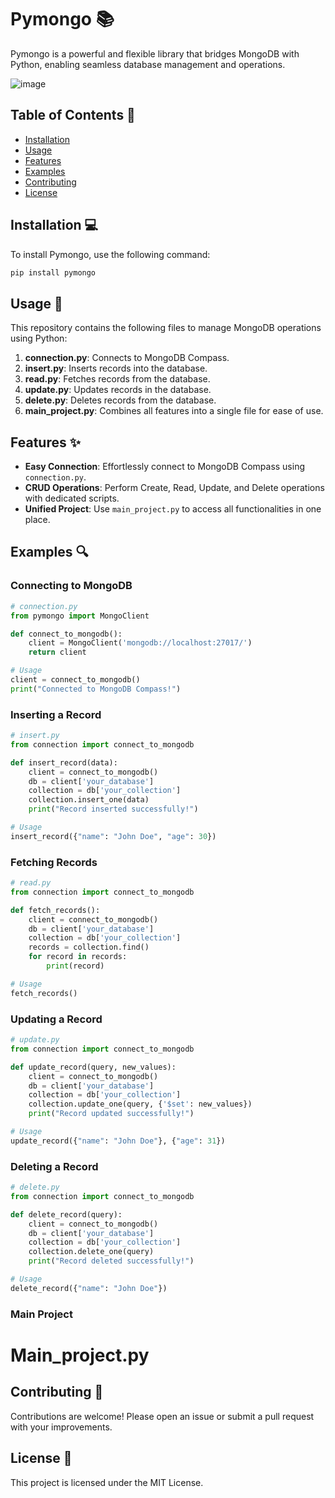 
# Pymongo 📚

Pymongo is a powerful and flexible library that bridges MongoDB with Python, enabling seamless database management and operations.

![image](https://github.com/SaiyamTuteja/Pymongo/assets/119167105/372f46ba-b44a-4ed8-bda5-bea7e86f9639)

## Table of Contents 📑

- [Installation](#installation)
- [Usage](#usage)
- [Features](#features)
- [Examples](#examples)
- [Contributing](#contributing)
- [License](#license)

## Installation 💻

To install Pymongo, use the following command:

```bash
pip install pymongo
```

## Usage 🚀

This repository contains the following files to manage MongoDB operations using Python:

1. **connection.py**: Connects to MongoDB Compass.
2. **insert.py**: Inserts records into the database.
3. **read.py**: Fetches records from the database.
4. **update.py**: Updates records in the database.
5. **delete.py**: Deletes records from the database.
6. **main_project.py**: Combines all features into a single file for ease of use.

## Features ✨

- **Easy Connection**: Effortlessly connect to MongoDB Compass using `connection.py`.
- **CRUD Operations**: Perform Create, Read, Update, and Delete operations with dedicated scripts.
- **Unified Project**: Use `main_project.py` to access all functionalities in one place.

## Examples 🔍

### Connecting to MongoDB

```python
# connection.py
from pymongo import MongoClient

def connect_to_mongodb():
    client = MongoClient('mongodb://localhost:27017/')
    return client

# Usage
client = connect_to_mongodb()
print("Connected to MongoDB Compass!")
```

### Inserting a Record

```python
# insert.py
from connection import connect_to_mongodb

def insert_record(data):
    client = connect_to_mongodb()
    db = client['your_database']
    collection = db['your_collection']
    collection.insert_one(data)
    print("Record inserted successfully!")

# Usage
insert_record({"name": "John Doe", "age": 30})
```

### Fetching Records

```python
# read.py
from connection import connect_to_mongodb

def fetch_records():
    client = connect_to_mongodb()
    db = client['your_database']
    collection = db['your_collection']
    records = collection.find()
    for record in records:
        print(record)

# Usage
fetch_records()
```

### Updating a Record

```python
# update.py
from connection import connect_to_mongodb

def update_record(query, new_values):
    client = connect_to_mongodb()
    db = client['your_database']
    collection = db['your_collection']
    collection.update_one(query, {'$set': new_values})
    print("Record updated successfully!")

# Usage
update_record({"name": "John Doe"}, {"age": 31})
```

### Deleting a Record

```python
# delete.py
from connection import connect_to_mongodb

def delete_record(query):
    client = connect_to_mongodb()
    db = client['your_database']
    collection = db['your_collection']
    collection.delete_one(query)
    print("Record deleted successfully!")

# Usage
delete_record({"name": "John Doe"})
```

### Main Project
# Main_project.py

## Contributing 🤝

Contributions are welcome! Please open an issue or submit a pull request with your improvements.

## License 📜

This project is licensed under the MIT License.

